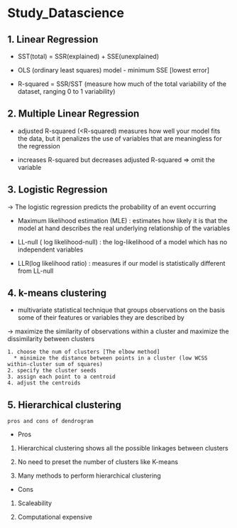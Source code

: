 # Study_Datascience

## 1. Linear Regression

* SST(total) = SSR(explained) + SSE(unexplained)

* OLS (ordinary least squares) model - minimum SSE [lowest error]

* R-squared = SSR/SST (measure how much of the total variability of the dataset, ranging 0 to 1 variability)

## 2. Multiple Linear Regression

* adjusted R-squared (<R-squared) measures how well your model fits the data, but it penalizes the use of variables that are meaningless for the regression

* increases R-squared but decreases adjusted R-squared ⇒ omit the variable

## 3. Logistic Regression
-> The logistic regression predicts the probability of an event occurring

* Maximum likelihood estimation (MLE) : estimates how likely it is that the model at hand describes the real underlying relationship of the variables

* LL-null ( log likelihood-null) : the log-likelihood of a model which has no independent variables

* LLR(log likelihood ratio) : measures if our model is statistically different from LL-null


## 4. k-means clustering
* multivariate statistical technique that groups observations on the basis some of their features or variables they are described by

→ maximize the similarity of observations within a cluster and maximize the dissimilarity between clusters

    1. choose the num of clusters [The elbow method]
      * minimize the distance between points in a cluster (low WCSS within-cluster sum of squares)
    2. specify the cluster seeds
    3. assign each point to a centroid
    4. adjust the centroids
    
## 5. Hierarchical clustering
`pros and cons of dendrogram`

* Pros

1. Hierarchical clustering shows all the possible linkages between clusters

2. No need to preset the number of clusters like K-means

3. Many methods to perform hierarchical clustering

* Cons

1. Scaleability

2. Computational expensive
    
